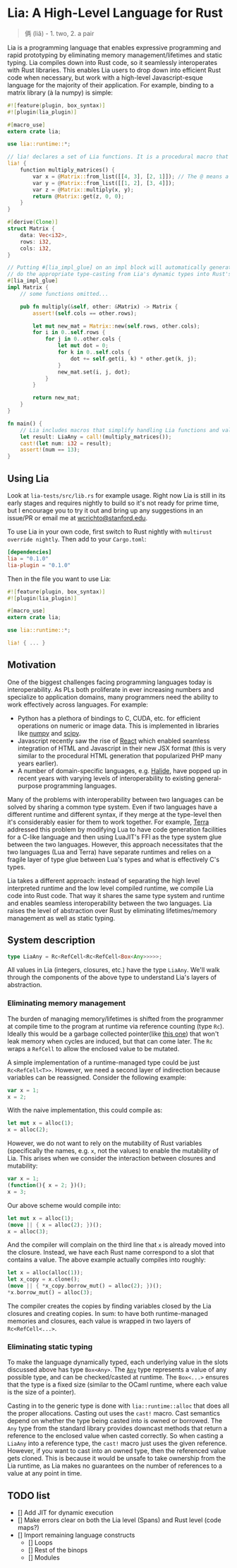 # Lia: A High-Level Language for Rust

> 俩 (liǎ) - 1. two, 2. a pair

Lia is a programming language that enables expressive programming and rapid prototyping by eliminating memory management/lifetimes and static typing. Lia compiles down into Rust code, so it seamlessly interoperates with Rust libraries. This enables Lia users to drop down into efficient Rust code when necessary, but work with a high-level Javascript-esque language for the majority of their application. For example, binding to a matrix library (à la numpy) is simple:

```rust
#![feature(plugin, box_syntax)]
#![plugin(lia_plugin)]

#[macro_use]
extern crate lia;

use lia::runtime::*;

// lia! declares a set of Lia functions. It is a procedural macro that compiles Lia into Rust.
lia! {
    function multiply_matrices() {
        var x = @Matrix::from_list([[4, 3], [2, 1]]); // The @ means a foreign (Rust) function
        var y = @Matrix::from_list([[1, 2], [3, 4]]);
        var z = @Matrix::multiply(x, y);
        return @Matrix::get(z, 0, 0);
    }
}

#[derive(Clone)]
struct Matrix {
    data: Vec<i32>,
    rows: i32,
    cols: i32,
}

// Putting #[lia_impl_glue] on an impl block will automatically generate functions that
// do the appropriate type-casting from Lia's dynamic types into Rust's static types.
#[lia_impl_glue]
impl Matrix {
    // some functions omitted...

    pub fn multiply(&self, other: &Matrix) -> Matrix {
        assert!(self.cols == other.rows);

        let mut new_mat = Matrix::new(self.rows, other.cols);
        for i in 0..self.rows {
            for j in 0..other.cols {
                let mut dot = 0;
                for k in 0..self.cols {
                    dot += self.get(i, k) * other.get(k, j);
                }
                new_mat.set(i, j, dot);
            }
        }

        return new_mat;
    }
}

fn main() {
    // Lia includes macros that simplify handling Lia functions and values in Rust.
    let result: LiaAny = call!(multiply_matrices());
    cast!(let num: i32 = result);
    assert!(num == 13);
}
```

## Using Lia

Look at `lia-tests/src/lib.rs` for example usage. Right now Lia is still in its early stages and requires nightly to build so it's not ready for prime time, but I encourage you to try it out and bring up any suggestions in an issue/PR or email me at [wcrichto@stanford.edu](mailto:wcrichto@stanford.edu).

To use Lia in your own code, first switch to Rust nightly with `multirust override nightly`. Then add to your `Cargo.toml`:

```toml
[dependencies]
lia = "0.1.0"
lia-plugin = "0.1.0"
```

Then in the file you want to use Lia:

```rust
#![feature(plugin, box_syntax)]
#![plugin(lia_plugin)]

#[macro_use]
extern crate lia;

use lia::runtime::*;

lia! { ... }
```

## Motivation

One of the biggest challenges facing programming languages today is interoperability. As PLs both proliferate in ever increasing numbers and specialize to application domains, many programmers need the ability to work effectively across languages. For example:

* Python has a plethora of bindings to C, CUDA, etc. for efficient operations on numeric or image data. This is implemented in libraries like [numpy](http://www.numpy.org/) and [scipy](http://www.scipy.org/).
* Javascript recently saw the rise of [React](http://reactjs.org/) which enabled seamless integration of HTML and Javascript in their new JSX format (this is very similar to the procedural HTML generation that popularized PHP many years earlier).
* A number of domain-specific languages, e.g. [Halide](http://halide-lang.org/), have popped up in recent years with varying levels of interoperability to existing general-purpose programming languages.

Many of the problems with interoperability between two languages can be solved by sharing a common type system. Even if two languages have a different runtime and different syntax, if they merge at the type-level then it's considerably easier for them to work together. For example, [Terra](http://terralang.org) addressed this problem by modifying Lua to have code generation facilities for a C-like language and then using LuaJIT's FFI as the type system glue between the two languages. However, this approach necessitates that the two languages (Lua and Terra) have separate runtimes and relies on a fragile layer of type glue between Lua's types and what is effectively C's types.

Lia takes a different approach: instead of separating the high level interpreted runtime and the low level compiled runtime, we compile Lia code into Rust code. That way it shares the same type system and runtime and enables seamless interoperability between the two languages. Lia raises the level of abstraction over Rust by eliminating lifetimes/memory management as well as static typing.

## System description

```rust
type LiaAny = Rc<RefCell<Rc<RefCell<Box<Any>>>>>;
```

All values in Lia (integers, closures, etc.) have the type `LiaAny`. We'll walk through the components of the above type to understand Lia's layers of abstraction.

### Eliminating memory management

The burden of managing memory/lifetimes is shifted from the programmer at compile time to the program at runtime via reference counting (type `Rc`). Ideally this would be a garbage collected pointer(like [this one](https://github.com/Manishearth/rust-gc)) that won't leak memory when cycles are induced, but that can come later. The `Rc` wraps a `RefCell` to allow the enclosed value to be mutated.

A simple implementation of a runtime-managed type could be just `Rc<RefCell<T>>`. However, we need a second layer of indirection because variables can be reassigned. Consider the following example:

```javascript
var x = 1;
x = 2;
```

With the naive implementation, this could compile as:

```rust
let mut x = alloc(1);
x = alloc(2);
```

However, we do not want to rely on the mutability of Rust variables (specifically the names, e.g. `x`, not the values) to enable the mutability of Lia. This arises when we consider the interaction between closures and mutability:

```javascript
var x = 1;
(function(){ x = 2; })();
x = 3;
```

Our above scheme would compile into:

```rust
let mut x = alloc(1);
(move || { x = alloc(2); })();
x = alloc(3);
```

And the compiler will complain on the third line that `x` is already moved into the closure. Instead, we have each Rust name correspond to a slot that contains a value. The above example actually compiles into roughly:

```rust
let x = alloc(alloc(1));
let x_copy = x.clone();
(move || { *x_copy.borrow_mut() = alloc(2); })();
*x.borrow_mut() = alloc(3);
```

The compiler creates the copies by finding variables closed by the Lia closures and creating copies. In sum: to have both runtime-managed memories and closures, each value is wrapped in two layers of `Rc<RefCell<...>`.

### Eliminating static typing

To make the language dynamically typed, each underlying value in the slots discussed above has type `Box<Any>`. The [`Any`](http://doc.rust-lang.org/stable/std/any/index.html) type represents a value of any possible type, and can be checked/casted at runtime. The `Box<...>` ensures that the type is a fixed size (similar to the OCaml runtime, where each value is the size of a pointer).

Casting in to the generic type is done with `lia::runtime::alloc` that does all the proper allocations. Casting out uses the `cast!` macro. Cast semantics depend on whether the type being casted into is owned or borrowed. The `Any` type from the standard library provides downcast methods that return a reference to the enclosed value when casted correctly. So when casting a `LiaAny` into a reference type, the `cast!` macro just uses the given reference. However, if you want to cast into an owned type, then the referenced value gets cloned. This is because it would be unsafe to take ownership from the Lia runtime, as Lia makes no guarantees on the number of references to a value at any point in time.

## TODO list
- [] Add JIT for dynamic execution
- [] Make errors clear on both the Lia level (Spans) and Rust level (code maps?)
- [] Import remaining language constructs
  - [] Loops
  - [] Rest of the binops
  - [] Modules